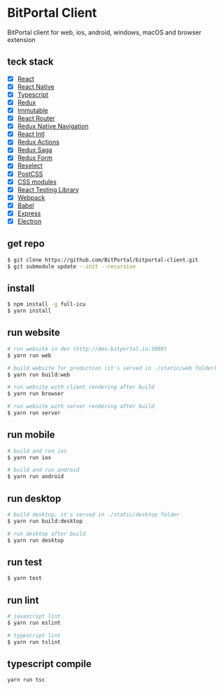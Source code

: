 # BitPortal Client

BitPortal client for web, ios, android, windows, macOS and browser extension

## teck stack
- [x] [React](https://facebook.github.io/react/)
- [x] [React Native](https://facebook.github.io/react-native/)
- [x] [Typescript](https://www.typescriptlang.org/)
- [x] [Redux](https://github.com/reactjs/redux)
- [x] [Immutable](http://facebook.github.io/immutable-js)
- [x] [React Router](https://reacttraining.com/react-router/)
- [x] [Redux Native Navigation](https://github.com/wix/react-native-navigation)
- [x] [React Intl](https://github.com/yahoo/react-intl)
- [x] [Redux Actions](https://github.com/acdlite/redux-actions)
- [x] [Redux Saga](https://github.com/yelouafi/redux-saga)
- [x] [Redux Form](http://redux-form.com)
- [x] [Reselect](https://github.com/reactjs/reselect)
- [x] [PostCSS](https://github.com/postcss/postcss)
- [x] [CSS modules](https://github.com/outpunk/postcss-modules)
- [x] [React Testing Library](https://github.com/kentcdodds/react-testing-library)
- [x] [Webpack](https://webpack.js.org)
- [x] [Babel](https://babeljs.io/)
- [x] [Express](https://github.com/expressjs/express)
- [x] [Electron](https://github.com/electron/electron)

## get repo
```sh
$ git clone https://github.com/BitPortal/bitportal-client.git
$ git submodule update --init --recursive
```

## install
```sh
$ npm install -g full-icu
$ yarn install
```

## run website
```sh
# run website in dev (http://dev.bitportal.io:3009)
$ yarn run web

# build website for production (it's served in ./static/web folder)
$ yarn run build:web

# run website with client rendering after build
$ yarn run browser

# run website with server rendering after build
$ yarn run server

```

## run mobile
```sh
# build and run ios
$ yarn run ios

# build and run android
$ yarn run android
```

## run desktop
```sh
# build desktop, it's served in ./static/desktop folder
$ yarn run build:desktop

# run desktop after build
$ yarn run desktop
```

## run test
```sh
$ yarn test
```

## run lint
```sh
# javascript lint
$ yarn run eslint

# typescript lint
$ yarn run tslint
```

## typescript compile
```sh
yarn run tsc
```
